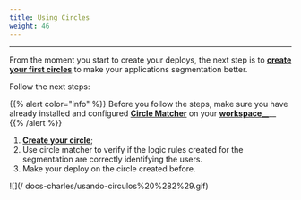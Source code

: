```yaml
---
title: Using Circles
weight: 46
---
```


---

From the moment you start to create your deploys, the next step is to [**create your first circles**](../../../../../reference/circles#how-to-create-circles) to make your applications segmentation better.

Follow the next steps:

{{% alert color="info" %}}
Before you follow the steps, make sure you have already installed and configured [**Circle Matcher**](../../../reference/circle-matcher) on your [**workspace**__](defining-a-workspace/)__
{{% /alert %}}

1. [**Create your circle**](../reference/circles#how-to-create-circles);
2. Use circle matcher to verify if the logic rules created for the segmentation are correctly identifying the users.
3. Make your deploy on the circle created before.

![](/ docs-charles/usando-circulos%20%282%29.gif)
